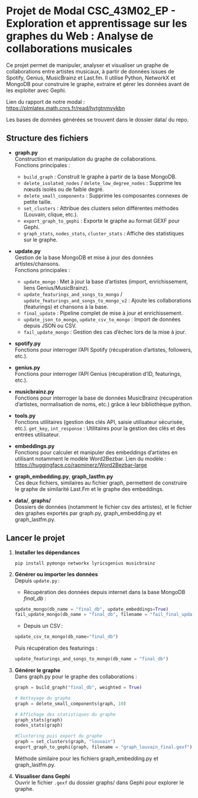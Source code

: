 # Projet de Modal CSC_43M02_EP - Exploration et apprentissage sur les graphes du Web : Analyse de collaborations musicales

Ce projet permet de manipuler, analyser et visualiser un graphe de collaborations entre artistes musicaux, à partir de données issues de Spotify, Genius, MusicBrainz et Last.fm. Il utilise Python, NetworkX et MongoDB pour construire le graphe, extraire et gérer les données avant de les exploiter avec Gephi.

Lien du rapport de notre modal : https://plmlatex.math.cnrs.fr/read/hvtgtnmvykbn

Les bases de données générées se trouvent dans le dossier data/ du repo.

## Structure des fichiers

- **graph.py**  
  Construction et manipulation du graphe de collaborations.  
  Fonctions principales :
  - `build_graph` : Construit le graphe à partir de la base MongoDB.
  - `delete_isolated_nodes` / `delete_low_degree_nodes` : Supprime les nœuds isolés ou de faible degré.
  - `delete_small_components` : Supprime les composantes connexes de petite taille.
  - `set_clusters` : Attribue des clusters selon différentes méthodes (Louvain, clique, etc.).
  - `export_graph_to_gephi` : Exporte le graphe au format GEXF pour Gephi.
  - `graph_stats`, `nodes_stats`, `cluster_stats` : Affiche des statistiques sur le graphe.

- **update.py**  
  Gestion de la base MongoDB et mise à jour des données artistes/chansons.  
  Fonctions principales :
  - `update_mongo` : Met à jour la base d’artistes (import, enrichissement, liens Genius/MusicBrainz).
  - `update_featurings_and_songs_to_mongo` / `update_featurings_and_songs_to_mongo_v2` : Ajoute les collaborations (featurings) et chansons à la base.
  - `final_update` : Pipeline complet de mise à jour et enrichissement.
  - `update_json_to_mongo`, `update_csv_to_mongo` : Import de données depuis JSON ou CSV.
  - `fail_update_mongo` : Gestion des cas d’échec lors de la mise à jour.

- **spotify.py**  
  Fonctions pour interroger l’API Spotify (récupération d’artistes, followers, etc.).

- **genius.py**  
  Fonctions pour interroger l’API Genius (récupération d’ID, featurings, etc.).

- **musicbrainz.py**  
  Fonctions pour interroger la base de données MusicBrainz (récupération d’artistes, normalisation de noms, etc.) grâce à leur bibliothèque python.

- **tools.py**  
  Fonctions utilitaires (gestion des clés API, saisie utilisateur sécurisée, etc.).
  `get_key`, `int_response` : Utilitaires pour la gestion des clés et des entrées utilisateur.

- **embeddings.py**  
  Fonctions pour calculer et manipuler des embeddings d’artistes en utilisant notamment le modèle Word2Bezbar. Lien du modèle : https://huggingface.co/rapminerz/Word2Bezbar-large

- **graph_embedding.py**, **graph_lastfm.py**  
  Ces deux fichiers, similaires au fichier graph, permettent de construire le graphe de similarité Last.Fm et le graphe des embeddings.

- **data/**, **graphs/**  
  Dossiers de données (notamment le fichier csv des artistes), et le fichier des graphes exportés par graph.py, graph_embedding.py et graph_lastfm.py.


## Lancer le projet

1. **Installer les dépendances**  
   ```
   pip install pymongo networkx lyricsgenius musicbrainz
   ```

2. **Générer ou importer les données**  
   Depuis `update.py` :
   - Récupération des données depuis internet dans la base MongoDB *final_db* :
    ```python
    update_mongo(db_name = "final_db", update_embeddings=True)
    fail_update_mongo(db_name = "final_db", filename = "fail_final_update_mongo.txt")
    ```
   - Depuis un CSV :
    ```python
    update_csv_to_mongo(db_name="final_db")
    ```
    Puis récupération des featurings :
    ```python
    update_featurings_and_songs_to_mongo(db_name = "final_db")
    ```

4. **Générer le graphe**  
   Dans graph.py pour le graphe des collaborations :
    ```python
    graph = build_graph("final_db", weighted = True)

    # Nettoyage du graphe
    graph = delete_small_components(graph, 10)

    # Affichage des statistiques du graphe
    graph_stats(graph)
    nodes_stats(graph)
    
    #Clustering puis export du graphe
    graph = set_clusters(graph, "louvain")
    export_graph_to_gephi(graph, filename = "graph_louvain_final.gexf")
    ```

    Méthode similaire pour les fichiers graph_embedding.py et graph_lastfm.py.

5. **Visualiser dans Gephi**  
   Ouvrir le fichier `.gexf` du dossier graphs/ dans Gephi pour explorer le graphe.
